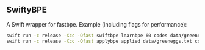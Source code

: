## SwiftyBPE

A Swift wrapper for fastbpe. Example (including flags for performance):

```bash
swift run -c release -Xcc -Ofast swiftbpe learnbpe 60 codes data/greeneggs.txt
swift run -c release -Xcc -Ofast applybpe applied data/greeneggs.txt codes
```

